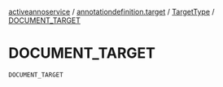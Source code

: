 [activeannoservice](../../index.md) / [annotationdefinition.target](../index.md) / [TargetType](index.md) / [DOCUMENT_TARGET](./-d-o-c-u-m-e-n-t_-t-a-r-g-e-t.md)

# DOCUMENT_TARGET

`DOCUMENT_TARGET`